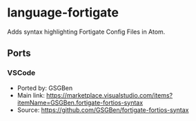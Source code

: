 # language-fortigate

Adds syntax highlighting Fortigate Config Files in Atom.

## Ports

### VSCode
- Ported by: GSGBen
- Main link: https://marketplace.visualstudio.com/items?itemName=GSGBen.fortigate-fortios-syntax
- Source: https://github.com/GSGBen/fortigate-fortios-syntax
